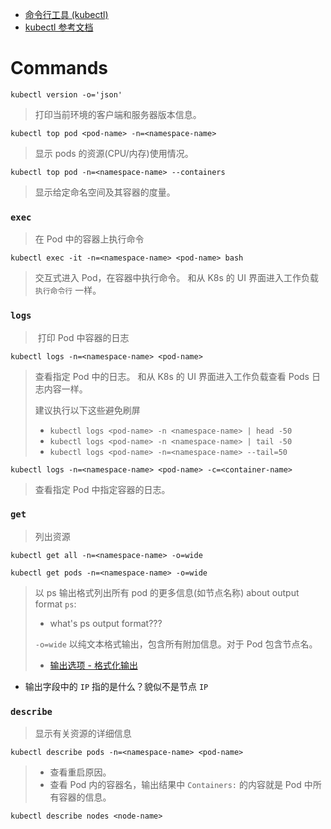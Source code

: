 - [命令行工具 (kubectl)](https://kubernetes.io/zh-cn/docs/reference/kubectl/)
- [kubectl 参考文档](https://kubernetes.io/docs/reference/generated/kubectl/kubectl-commands)

# Commands


`kubectl version -o='json'`
> 打印当前环境的客户端和服务器版本信息。


`kubectl top pod <pod-name> -n=<namespace-name>`
> 显示 pods 的资源(CPU/内存)使用情况。


`kubectl top pod -n=<namespace-name> --containers`
> 显示给定命名空间及其容器的度量。

### `exec`
> 在 Pod 中的容器上执行命令


`kubectl exec -it -n=<namespace-name> <pod-name> bash`
> 交互式进入 Pod，在容器中执行命令。
> 和从 K8s 的 UI 界面进入工作负载 `执行命令行` 一样。


### `logs`
>  打印 Pod 中容器的日志

`kubectl logs -n=<namespace-name> <pod-name>`
> 查看指定 Pod 中的日志。
> 和从 K8s 的 UI 界面进入工作负载查看 Pods 日志内容一样。
> 
> 建议执行以下这些避免刷屏
> - `kubectl logs <pod-name> -n <namespace-name> | head -50`
> - `kubectl logs <pod-name> -n <namespace-name> | tail -50`
> - `kubectl logs <pod-name> -n=<namespace-name> --tail=50`


`kubectl logs -n=<namespace-name> <pod-name> -c=<container-name>`
> 查看指定 Pod 中指定容器的日志。


### `get`
> 列出资源

`kubectl get all -n=<namespace-name> -o=wide`


`kubectl get pods -n=<namespace-name> -o=wide`
> 以 ps 输出格式列出所有 pod 的更多信息(如节点名称)
> about output format `ps`:
> - what's ps output format???
> 
> `-o=wide` 以纯文本格式输出，包含所有附加信息。对于 Pod 包含节点名。
> - [输出选项 - 格式化输出](https://kubernetes.io/zh-cn/docs/reference/kubectl/#formatting-output) 
- 输出字段中的 `IP` 指的是什么？貌似不是节点 `IP` 


### `describe`
> 显示有关资源的详细信息

`kubectl describe pods -n=<namespace-name> <pod-name>`
> - 查看重启原因。
> - 查看 Pod 内的容器名，输出结果中 `Containers:` 的内容就是 Pod 中所有容器的信息。


`kubectl describe nodes <node-name>`

